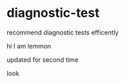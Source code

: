 # diagnostic-test
recommend diagnostic tests efficently

hi I am lemmon



updated for second time

look
